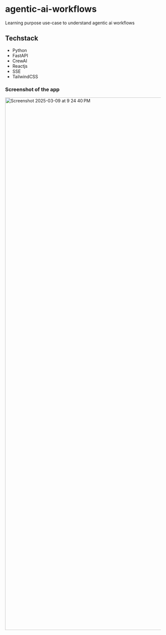 # agentic-ai-workflows
Learning purpose use-case to understand agentic ai workflows

## Techstack
- Python
- FastAPI
- CrewAI
- Reactjs
- SSE
- TailwindCSS

### Screenshot of the app
<img width="1723" alt="Screenshot 2025-03-09 at 9 24 40 PM" src="https://github.com/user-attachments/assets/29708f2b-4d82-44b7-bba4-04d0508ee11a" />

